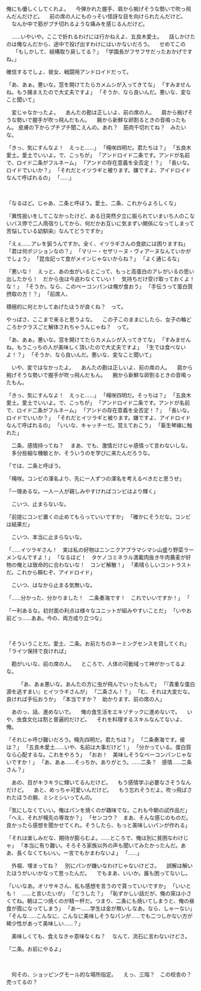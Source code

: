 俺にも優しくしてくれよ。
　今弾かれた握手、肩から捥げそうな勢いで吹っ飛んだんだけど。
　前の席の人にものっそい怪訝な目を向けられたんだけど。
　なんか中で筋がプチ切れるような痛みを感じるんだけど。

　……いやいや。ここで折れるわけには行かねえよ、五良木愛土。
　話しかけたのは俺なんだから、途中で投げ出すわけにはいかないだろう。
　せめてこの
　
「もしかして、結構取り戻してる？」
「学園長がフサフサだったおかげですね。」


確信するでしょ、彼女、戦闘用アンドロイドだって。

「あ、あぁ。悪いな。窓を開けてたらカメムシが入ってきてな」
「すみませんね。もう捕まえたので大丈夫ですよ」
「そうか、なら良いんだ。悪いな、変なこと聞いて」

　変じゃなかったよ。
　あんたの勘は正しいよ、前の席の人。
　肩から捥げそうな勢いで握手が吹っ飛んだもん。
　腕から新鮮な卵割るときの音鳴ったもん。
皮膚の下からプチプチ聞こえんの。あれ？　筋肉千切れてね？　みたいな。

「きっ、気にすんなよ！　えっと……」
「槞咲四明だ。君たちは？」
「五良木愛土。愛土でいいよ。で、こっちが」
「アンドロイド二条です。アンドが名前で、ロイド二条がフルネーム」
「アンドの存在意義を全否定！？」
「長いな。ロイドでいいか？」
「それだとイツラギと被ります。嫌ですよ、アイドロイドなんて呼ばれるの」
「……」

　

「なるほど。じゃあ、二条と呼ぼう。愛土、二条、これからよろしくな」

『異性扱いをしてこなかったけど、ある日突然夕立に振られていまいち人のこないバス停で二人雨宿りしてから、何だかお互いに気まずい関係になってしまって苦悩している幼馴染』なんてどうですか」

「えぇ……アレを狙うんですか。全く、イツラギさんの食欲には困りますね」
「君は何ポジションなの？」
「マリー・セザリーヌ・ヴィアーヌなんていかがでしょう」
「昆虫記って食がメインじゃないからね？」
「よく通じるな」

「悪いな！　えっと、あの虫がいるとこって、もっと高蛋白のアレがいるの思い出したから！　だから虫は今追わなくていい！　気持ちだけ受け取っておくよ！　な！」
「そうか。なら、このベーコンパンは俺が食おう」
「手伝うって蛋白質摂取の方！？」
「前席人、



積極的に何とかしてあげたほうが良くね？　って。
　

やっぱさ、ここまで来ると思うよな。
　この子このままにしたら、女子の輪どころかクラスごと解体されちゃうんじゃね？　って。
　

「あ、あぁ。悪いな。窓を開けてたらカメムシが入ってきてな」
「すみませんね。もうこっちの人が美味しく頂いたので大丈夫ですよ」
「生では食べないよ！？」
「そうか、なら良いんだ。悪いな、変なこと聞いて」

　いや、変ではなかったよ。
　あんたの勘は正しいよ、前の席の人。
　肩から捥げそうな勢いで握手が吹っ飛んだもん。
　腕から新鮮な卵割るときの音鳴ったもん。

「きっ、気にすんなよ！　えっと……」
「槞咲四明だ。そっちは？」
「五良木愛土。愛土でいいよ。で、こっちが」
「アンドロイド二条です。アンドが名前で、ロイド二条がフルネーム」
「アンドの存在意義を全否定！？」
「長いな。ロイドでいいか？」
「それだとイツラギと被ります。嫌ですよ、アイドロイドなんて呼ばれるの」
「いいな、キャッチーだ。覚えておこう」
「畜生琴線に触れた」

　二条、感情持ってね？
　まあ、でも、激情だけじゃ感情って言わないしな。
　多分些細な機敏とか、そういうのを学びに来たんだろうな。　

「では、二条と呼ぼう。








「槞咲。コンビの渾名より、先に一人ずつの渾名を考えるべきだと思うぜ」

「一理あるな。一人一人が親しみやすければコンビはより輝く」









　こいつ、止まらないな。

「前提にコンビ置くの止めてもらっていいですか」
「確かにそうだな。コンビは結果だ」

　こいつ、本当に止まらないな。

「……イツラギさん！　実は私の好物はニンニクアブラマシマシ山盛り野菜ラーメンなんですよ！」
「なるほど！　タケノコミネラル満載肉抜き牛肉蕎麦が好物の俺とは致命的に合わないな！　コンビ解散！」
「素晴らしいコントラストだ。これから頼むぞ、アイドロイド」

　こいつ、はなから止まる気無いな。

「……分かった、分かりました！　二条奏海です！　これでいいですか！」
「





「一利あるな。初対面の利点は様々なユニットが組みやすいことだ」
「いやお前どっ……ああ。今の、両方成り立つな」

　

「そういうことだ。愛土、二条。お前たちのネーミングセンスを貸してくれ」
「ライツ保持で良ければ」













　勘がいいな、前の席の人。
　ところで、人体の可動域って神がかってるよな。




　　
「あ、あぁ悪いな。あんたの方に虫が飛んでいったもんで」
「『貴重な蛋白源を逃すまい』とイツラギさんが」
「二条さん！？」
「む、それは大変だな。良ければ手伝おうか」
「本当ですか？　助かります、前の席の人」

　あのっ、話、進めないで。
　俺の食生活をエキゾチックに進めないで。
　いや、虫食文化は割と普遍的だけど。
　それを料理するスキルなんてないよ、俺。

「それじゃ呼び難いだろう。槞先四明だ。君たちは？」
「二条奏海です。彼は？」
「五良木愛土……いや、名前は大事だけど！」
「分かっている。蛋白質なら心配するな。これをやろう」
「おお！　美味しそうなベーコンパンじゃないですか！」
「あ、あぁ……そっちか。ありがとう。……二条？　感情……二条さん？」

　あの、目がキラキラに輝いてるんだけど。
　もう感情学ぶ必要なさそうなんだけど。
　あと、めっちゃ可愛いんだけど。
　もう忘れそうだよ。吹っ飛ばされたほうの腕、ミシミシいってんの。

「気にしなくていい。俺はパンを焼くのが趣味でな。これも今朝の試作品だ」
「へえ、それが槞先の専攻か？」
「センコウ？　まあ、そんな感じのものだ。良かったら感想を聞かせてくれ。そうしたら、もっと美味しいパンが作れる」



「それは楽しみだな、期待が膨らむよ。……ところで、俺は別に貧困なわけじゃ」
「本当に有り難い。そろそろ家族以外の声も聞いてみたかったんだ。ああ、長くなくてもいい。一言でもかまわないよ」
「……」

　外堀、埋まってね？
　別にパンが嫌いなわけじゃないけどさ。
　誤解は解いたほうがいいかなって思ったんだ。
　でもまあ、いいか。誰も困ってないし。




「いいなあ。オリサキさん、私も感想を言うので貰っていいですか」
「いいとも！　……と言いたいが」
「どうした？」
「恥ずかしい話だが、俺の窯は小さくてね。朝は二つ焼くのが精一杯だ。つまり、二条にも焼いてしまうと、俺の昼食が霞になってしまう」
「あー……学生は金が無いしなあ。なら、しゃーない」
「そんな……こんなに、こんなに美味しそうなパンが……でも二つしかない方が稀少性があって美味しい……？」

　美味しくても、食えなきゃ意味なくね？
　なんて、流石に言わないけどさ。

「二条。お前にやるよ」

　




　何その、ショッピングモール的な場所指定。
　えっ、三階？　この校舎の？　売ってるの？

